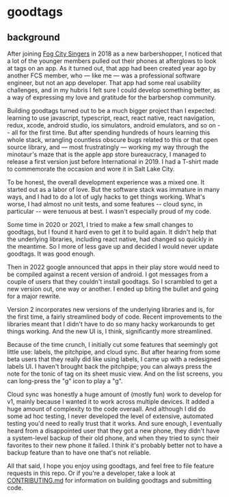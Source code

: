 # goodtags

## background

After joining [Fog City Singers](https://www.fogcitysingers.com) in 2018
as a new barbershopper, I noticed that a lot of the younger members pulled
out their phones at afterglows to look at tags on an app. As it turned out,
that app had been created year ago by another FCS member, who — like me —
was a professional software engineer, but not an app developer. That app had
some real usability challenges, and in my hubris I felt sure I could develop
something better, as a way of expressing my love and gratitude for the
barbershop community.

Building goodtags turned out to be a much bigger project than I expected: learning to use javascript, typescript, react, react native, react navigation, redux, xcode, android studio, ios simulators, android emulators, and so on -- all for the first time. But after spending hundreds of hours learning this whole stack, wrangling countless obscure bugs related to this or that open source library, and — most frustratingly — working my way through the
minotaur's maze that is the apple app store bureaucracy, I managed to release a first version just before International in 2019. I had a T-shirt made to commemorate the occasion and wore it in Salt Lake City.

To be honest, the overall development experience was a mixed one. It started
out as a labor of love. But the software stack was immature in many
ways, and I had to do a lot of ugly hacks to get things working. What's worse,
I had almost no unit tests, and some features -- cloud sync, in particular --
were tenuous at best. I wasn't especially proud of my code.

Some time in 2020 or 2021, I tried to make a few small changes to goodtags,
but I found it hard even to get it to build again. It didn't help that the underlying libraries, including react native, had changed so quickly in the
meantime. So I more of less gave up and decided I would never update goodtags.
It was good enough.

Then in 2022 google announced that apps in their play store would need to
be compiled against a recent version of android. I got messages from a couple
of users that they couldn't install goodtags. So I scrambled to get a new
version out, one way or another. I ended up biting the bullet and going for
a major rewrite.

Version 2 incorporates new versions of the underlying libraries and is,
for the first time, a fairly streamlined body of code. Recent improvements
to the libraries meant that I didn't have to do so many hacky workarounds
to get things working. And the new UI is, I think, significantly more
streamlined.

Because of the time crunch, I initially cut some features that seemingly
got little use: labels, the pitchpipe, and cloud sync. But after hearing
from some beta users that they really did like using labels, I came up with
a redesigned labels UI. I haven't brought back the pitchpipe; you can always press the note for the tonic of tag on its sheet music view. And on the list screens, you can long-press the "g" icon to play a "g".

Cloud sync was honestly a huge amount of (mostly fun) work to develop for v1, mainly because I wanted it to work across multiple devices. It added a huge
amount of complexity to the code overaall. And although I did do some ad hoc testing, I never developed the level of extensive, automated testing you'd need to really trust that it works. And sure enough,
I eventually heard from a disappointed user that they got a new phone,
they didn't have a system-level backup of their old phone, and when they
tried to sync their favorites to their new phone it failed. I think it's
probably better not to have a backup feature than to have one that's not
reliable.

All that said, I hope you enjoy using goodtags, and feel free to file
feature requests in this repo. Or if you're a developer, take a look at
[CONTRIBUTING.md](./CONTRIBUTING.md) for information on building goodtags
and submitting code.
